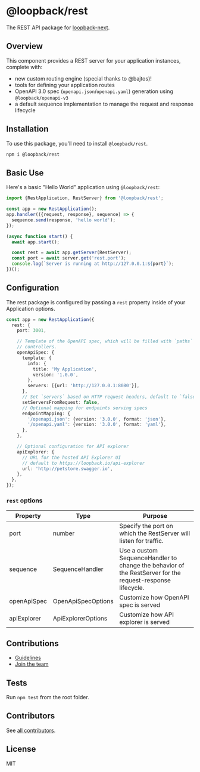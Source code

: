# @loopback/rest

The REST API package for
[loopback-next](https://github.com/strongloop/loopback-next).

## Overview

This component provides a REST server for your application instances, complete
with:

- new custom routing engine (special thanks to @bajtos)!
- tools for defining your application routes
- OpenAPI 3.0 spec (`openapi.json`/`openapi.yaml`) generation using
  `@loopback/openapi-v3`
- a default sequence implementation to manage the request and response lifecycle

## Installation

To use this package, you'll need to install `@loopback/rest`.

```sh
npm i @loopback/rest
```

## Basic Use

Here's a basic "Hello World" application using `@loopback/rest`:

```ts
import {RestApplication, RestServer} from '@loopback/rest';

const app = new RestApplication();
app.handler(({request, response}, sequence) => {
  sequence.send(response, 'hello world');
});

(async function start() {
  await app.start();

  const rest = await app.getServer(RestServer);
  const port = await server.get('rest.port');
  console.log(`Server is running at http://127.0.0.1:${port}`);
})();
```

## Configuration

The rest package is configured by passing a `rest` property inside of your
Application options.

```ts
const app = new RestApplication({
  rest: {
    port: 3001,

    // Template of the OpenAPI spec, which will be filled with `paths` from
    // controllers.
    openApiSpec: {
      template: {
        info: {
          title: 'My Application',
          version: '1.0.0',
        },
        servers: [{url: 'http://127.0.0.1:8080'}],
      },
      // Set `servers` based on HTTP request headers, default to `false`
      setServersFromRequest: false,
      // Optional mapping for endpoints serving specs
      endpointMapping: {
        '/openapi.json': {version: '3.0.0', format: 'json'},
        '/openapi.yaml': {version: '3.0.0', format: 'yaml'},
      },
    },

    // Optional configuration for API explorer
    apiExplorer: {
      // URL for the hosted API Explorer UI
      // default to https://loopback.io/api-explorer
      url: 'http://petstore.swagger.io',
    },
  },
});
```

### `rest` options

| Property    | Type               | Purpose                                                                                                   |
| ----------- | ------------------ | --------------------------------------------------------------------------------------------------------- |
| port        | number             | Specify the port on which the RestServer will listen for traffic.                                         |
| sequence    | SequenceHandler    | Use a custom SequenceHandler to change the behavior of the RestServer for the request-response lifecycle. |
| openApiSpec | OpenApiSpecOptions | Customize how OpenAPI spec is served                                                                      |
| apiExplorer | ApiExplorerOptions | Customize how API explorer is served                                                                      |

## Contributions

- [Guidelines](https://github.com/strongloop/loopback-next/blob/master/docs/CONTRIBUTING.md)
- [Join the team](https://github.com/strongloop/loopback-next/issues/110)

## Tests

Run `npm test` from the root folder.

## Contributors

See
[all contributors](https://github.com/strongloop/loopback-next/graphs/contributors).

## License

MIT
